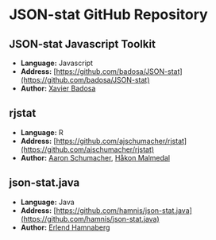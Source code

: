 # JSON-stat GitHub Repository


## JSON-stat Javascript Toolkit

* **Language:**	Javascript
* **Address:**	[https://github.com/badosa/JSON-stat](https://github.com/badosa/JSON-stat)
* **Author:**	[Xavier Badosa](https://github.com/badosa)

## rjstat
* **Language:**	R
* **Address:**	[https://github.com/ajschumacher/rjstat](https://github.com/ajschumacher/rjstat)
* **Author:**	[Aaron Schumacher](https://github.com/ajschumacher), [Håkon Malmedal](https://github.com/hmalmedal)

## json-stat.java
* **Language:**	Java
* **Address:**	[https://github.com/hamnis/json-stat.java](https://github.com/hamnis/json-stat.java)
* **Author:**	[Erlend Hamnaberg](https://github.com/hamnis)
